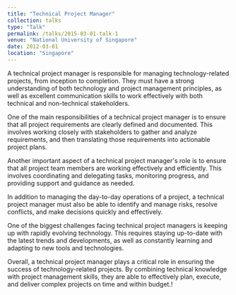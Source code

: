 ```yaml
---
title: "Technical Project Manager"
collection: talks
type: "Talk"
permalink: /talks/2015-03-01-talk-1
venue: "National University of Singapore"
date: 2012-03-01
location: "Singapore"
---
```


A technical project manager is responsible for managing technology-related projects, from inception to completion. They must have a strong understanding of both technology and project management principles, as well as excellent communication skills to work effectively with both technical and non-technical stakeholders.

One of the main responsibilities of a technical project manager is to ensure that all project requirements are clearly defined and documented. This involves working closely with stakeholders to gather and analyze requirements, and then translating those requirements into actionable project plans.

Another important aspect of a technical project manager's role is to ensure that all project team members are working effectively and efficiently. This involves coordinating and delegating tasks, monitoring progress, and providing support and guidance as needed.

In addition to managing the day-to-day operations of a project, a technical project manager must also be able to identify and manage risks, resolve conflicts, and make decisions quickly and effectively.

One of the biggest challenges facing technical project managers is keeping up with rapidly evolving technology. This requires staying up-to-date with the latest trends and developments, as well as constantly learning and adapting to new tools and technologies.

Overall, a technical project manager plays a critical role in ensuring the success of technology-related projects. By combining technical knowledge with project management skills, they are able to effectively plan, execute, and deliver complex projects on time and within budget.!
